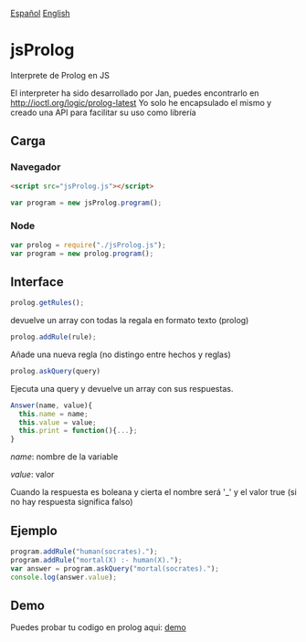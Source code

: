 [Español](https://cubiwan.github.io/jsProlog/README_es)     [English](https://cubiwan.github.io/jsProlog/)

# jsProlog

Interprete de Prolog en JS 

El interpreter ha sido desarrollado por Jan, puedes encontrarlo en http://ioctl.org/logic/prolog-latest Yo solo he encapsulado el mismo y creado una API para facilitar su uso como librería

## Carga

### Navegador

```html
<script src="jsProlog.js"></script>
```
```js
var program = new jsProlog.program();
```

### Node

```js
var prolog = require("./jsProlog.js");
var program = new prolog.program();
```

## Interface

```js
prolog.getRules();
```
devuelve un array con todas la regala en formato texto (prolog)

```js	
prolog.addRule(rule);
```
Añade una nueva regla (no distingo entre hechos y reglas)

```js
prolog.askQuery(query)
```
Ejecuta una query y devuelve un array con sus respuestas.

```js
Answer(name, value){
  this.name = name;
  this.value = value;
  this.print = function(){...};
}
```
_name_: nombre de la variable

_value_: valor

Cuando la respuesta es boleana y cierta el nombre será '_' y el valor true (si no hay respuesta significa falso)

## Ejemplo

```js
program.addRule("human(socrates).");
program.addRule("mortal(X) :- human(X).");
var answer = program.askQuery("mortal(socrates).");
console.log(answer.value);
```

## Demo

Puedes probar tu codigo en prolog aqui: [demo](https://cubiwan.github.io/jsProlog/demo.html)
